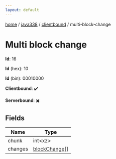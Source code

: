 ```yaml
---
layout: default
---
```


[home](/)  /  [java338](/protocol/java338)  /  [clientbound](/protocol/java338/clientbound)  /  multi-block-change

# Multi block change

**Id**: 16

**Id** (hex): 10

**Id** (bin): 00010000

**Clientbound**: ✔️

**Serverbound**: ✖️

## Fields

Name | Type
---|---
chunk | int&lt;xz&gt;
changes | [blockChange](/protocol/java338/types/block-change)[]

